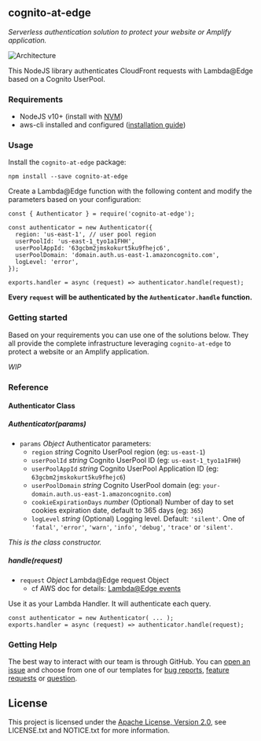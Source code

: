 ## cognito-at-edge
*Serverless authentication solution to protect your website or Amplify application.*

![Architecture](./doc/architecture.png)

This NodeJS library authenticates CloudFront requests with Lambda@Edge based on a Cognito UserPool.

### Requirements
* NodeJS v10+ (install with [NVM](https://github.com/nvm-sh/nvm))
* aws-cli installed and configured ([installation guide](https://docs.aws.amazon.com/cli/latest/userguide/cli-chap-install.html))

### Usage

Install the `cognito-at-edge` package:
```
npm install --save cognito-at-edge
```

Create a Lambda@Edge function with the following content and modify the parameters based on your configuration:
```
const { Authenticator } = require('cognito-at-edge');

const authenticator = new Authenticator({
  region: 'us-east-1', // user pool region
  userPoolId: 'us-east-1_tyo1a1FHH',
  userPoolAppId: '63gcbm2jmskokurt5ku9fhejc6',
  userPoolDomain: 'domain.auth.us-east-1.amazoncognito.com',
  logLevel: 'error',
});

exports.handler = async (request) => authenticator.handle(request);
```

**Every `request` will be authenticated by the `Authenticator.handle` function.**

### Getting started

Based on your requirements you can use one of the solutions below. They all provide the complete infrastructure leveraging `cognito-at-edge` to protect a website or an Amplify application.

*WIP*


### Reference
#### Authenticator Class
##### Authenticator(params)
* `params` *Object* Authenticator parameters:
  * `region` *string* Cognito UserPool region (eg: `us-east-1`)
  * `userPoolId` *string* Cognito UserPool ID (eg: `us-east-1_tyo1a1FHH`)
  * `userPoolAppId` *string* Cognito UserPool Application ID (eg: `63gcbm2jmskokurt5ku9fhejc6`)
  * `userPoolDomain` *string* Cognito UserPool domain (eg: `your-domain.auth.us-east-1.amazoncognito.com`)
  * `cookieExpirationDays` *number* (Optional) Number of day to set cookies expiration date, default to 365 days (eg: `365`)
  * `logLevel` *string* (Optional) Logging level. Default: `'silent'`. One of `'fatal'`, `'error'`, `'warn'`, `'info'`, `'debug'`, `'trace'` or `'silent'`.

*This is the class constructor.*

##### handle(request)
* `request` *Object* Lambda@Edge request Object
  * cf AWS doc for details: [Lambda@Edge events](https://docs.aws.amazon.com/AmazonCloudFront/latest/DeveloperGuide/lambda-event-structure.html)

Use it as your Lambda Handler. It will authenticate each query.
```
const authenticator = new Authenticator( ... );
exports.handler = async (request) => authenticator.handle(request);
```

### Getting Help
The best way to interact with our team is through GitHub.  You can [open an issue](https://github.com/awslabs/cognito-at-edge/issues/new/choose) 
and choose from one of our templates for [bug reports](https://github.com/awslabs/cognito-at-edge/issues/new?assignees=&labels=bug%2C+needs-triage&template=---bug-report.md&title=), 
[feature requests](https://github.com/awslabs/cognito-at-edge/issues/new?assignees=&labels=feature-request&template=---feature-request.md&title=) or 
[question](https://github.com/awslabs/cognito-at-edge/issues/new?assignees=&labels=question%2C+needs-triage&template=---questions---help.md&title=).  

## License
This project is licensed under the [Apache License, Version 2.0](https://www.apache.org/licenses/LICENSE-2.0.html), see 
LICENSE.txt and NOTICE.txt for more information.
